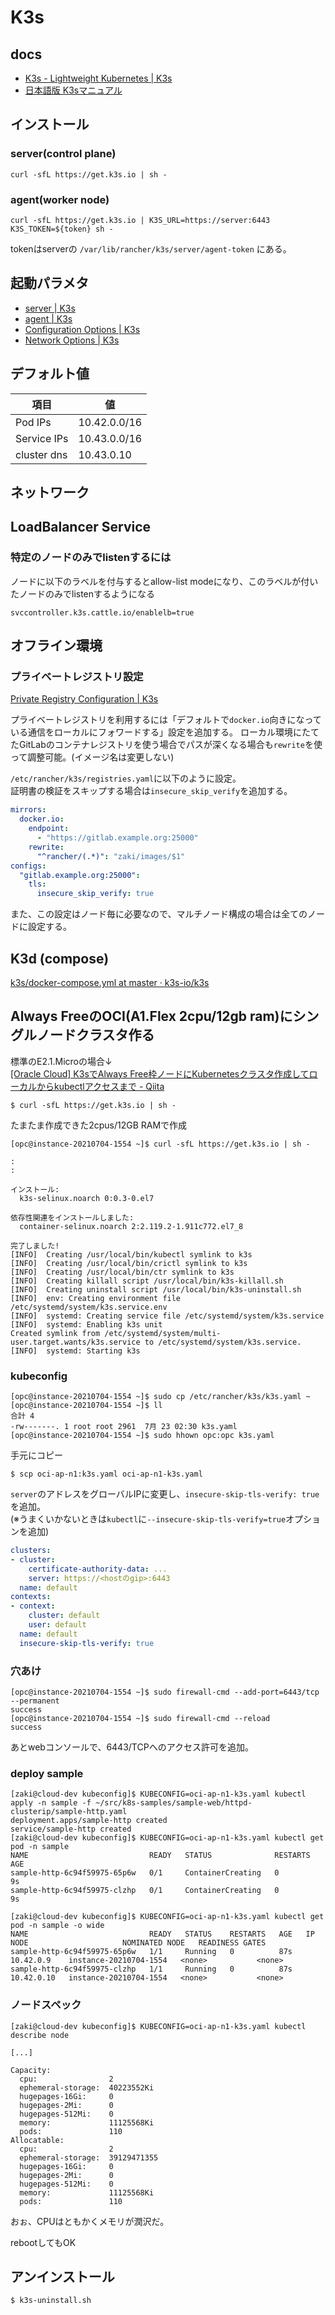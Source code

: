 # K3s

## docs

- [K3s - Lightweight Kubernetes | K3s](https://docs.k3s.io/)
- [日本語版 K3sマニュアル](https://www.rancher.co.jp/pdfs/K3s-eBook4Styles0507.pdf)

## インストール

### server(control plane)

```console
curl -sfL https://get.k3s.io | sh -
```

### agent(worker node)

```console
curl -sfL https://get.k3s.io | K3S_URL=https://server:6443 K3S_TOKEN=${token} sh -
```

tokenはserverの `/var/lib/rancher/k3s/server/agent-token` にある。

## 起動パラメタ

- [server | K3s](https://docs.k3s.io/cli/server)
- [agent | K3s](https://docs.k3s.io/cli/agent)
- [Configuration Options | K3s](https://docs.k3s.io/installation/configuration)
- [Network Options | K3s](https://docs.k3s.io/installation/network-options)

## デフォルト値

| 項目          | 値            |
| ----------- | ------------ |
| Pod IPs     | 10.42.0.0/16 |
| Service IPs | 10.43.0.0/16 |
| cluster dns | 10.43.0.10   |

## ネットワーク

## LoadBalancer Service

### 特定のノードのみでlistenするには

ノードに以下のラベルを付与するとallow-list modeになり、このラベルが付いたノードのみでlistenするようになる

```console
svccontroller.k3s.cattle.io/enablelb=true
```

## オフライン環境

### プライベートレジストリ設定

[Private Registry Configuration | K3s](https://docs.k3s.io/installation/private-registry)

プライベートレジストリを利用するには「デフォルトで`docker.io`向きになっている通信をローカルにフォワードする」設定を追加する。
ローカル環境にたてたGitLabのコンテナレジストリを使う場合でパスが深くなる場合も`rewrite`を使って調整可能。(イメージ名は変更しない)

`/etc/rancher/k3s/registries.yaml`に以下のように設定。  
証明書の検証をスキップする場合は`insecure_skip_verify`を追加する。

```yaml
mirrors:
  docker.io:
    endpoint:
      - "https://gitlab.example.org:25000"
    rewrite:
      "^rancher/(.*)": "zaki/images/$1"
configs:
  "gitlab.example.org:25000":
    tls:
      insecure_skip_verify: true
```

また、この設定はノード毎に必要なので、マルチノード構成の場合は全てのノードに設定する。

## K3d (compose)

[k3s/docker-compose.yml at master · k3s-io/k3s](https://github.com/k3s-io/k3s/blob/master/docker-compose.yml)

## Always FreeのOCI(A1.Flex 2cpu/12gb ram)にシングルノードクラスタ作る

標準のE2.1.Microの場合↓  
[[Oracle Cloud] K3sでAlways Free枠ノードにKubernetesクラスタ作成してローカルからkubectlアクセスまで - Qiita](https://qiita.com/zaki-lknr/items/e829a3ad548e362ef89c)

```console
$ curl -sfL https://get.k3s.io | sh -
```

たまたま作成できた2cpus/12GB RAMで作成

```console
[opc@instance-20210704-1554 ~]$ curl -sfL https://get.k3s.io | sh -

:
:

インストール:
  k3s-selinux.noarch 0:0.3-0.el7

依存性関連をインストールしました:
  container-selinux.noarch 2:2.119.2-1.911c772.el7_8

完了しました!
[INFO]  Creating /usr/local/bin/kubectl symlink to k3s
[INFO]  Creating /usr/local/bin/crictl symlink to k3s
[INFO]  Creating /usr/local/bin/ctr symlink to k3s
[INFO]  Creating killall script /usr/local/bin/k3s-killall.sh
[INFO]  Creating uninstall script /usr/local/bin/k3s-uninstall.sh
[INFO]  env: Creating environment file /etc/systemd/system/k3s.service.env
[INFO]  systemd: Creating service file /etc/systemd/system/k3s.service
[INFO]  systemd: Enabling k3s unit
Created symlink from /etc/systemd/system/multi-user.target.wants/k3s.service to /etc/systemd/system/k3s.service.
[INFO]  systemd: Starting k3s
```

### kubeconfig

```console
[opc@instance-20210704-1554 ~]$ sudo cp /etc/rancher/k3s/k3s.yaml ~
[opc@instance-20210704-1554 ~]$ ll
合計 4
-rw-------. 1 root root 2961  7月 23 02:30 k3s.yaml
[opc@instance-20210704-1554 ~]$ sudo hhown opc:opc k3s.yaml 
```

手元にコピー

```console
$ scp oci-ap-n1:k3s.yaml oci-ap-n1-k3s.yaml
```

`server`のアドレスをグローバルIPに変更し、`insecure-skip-tls-verify: true`を追加。  
(※うまくいかないときは`kubectl`に`--insecure-skip-tls-verify=true`オプションを追加)

```yaml
clusters:
- cluster:
    certificate-authority-data: ...
    server: https://<hostのgip>:6443
  name: default
contexts:
- context:
    cluster: default
    user: default
  name: default
  insecure-skip-tls-verify: true
```

### 穴あけ

```console
[opc@instance-20210704-1554 ~]$ sudo firewall-cmd --add-port=6443/tcp --permanent
success
[opc@instance-20210704-1554 ~]$ sudo firewall-cmd --reload
success
```

あとwebコンソールで、6443/TCPへのアクセス許可を追加。

### deploy sample

```console
[zaki@cloud-dev kubeconfig]$ KUBECONFIG=oci-ap-n1-k3s.yaml kubectl apply -n sample -f ~/src/k8s-samples/sample-web/httpd-clusterip/sample-http.yaml 
deployment.apps/sample-http created
service/sample-http created
[zaki@cloud-dev kubeconfig]$ KUBECONFIG=oci-ap-n1-k3s.yaml kubectl get pod -n sample
NAME                           READY   STATUS              RESTARTS   AGE
sample-http-6c94f59975-65p6w   0/1     ContainerCreating   0          9s
sample-http-6c94f59975-clzhp   0/1     ContainerCreating   0          9s
```

```console
[zaki@cloud-dev kubeconfig]$ KUBECONFIG=oci-ap-n1-k3s.yaml kubectl get pod -n sample -o wide
NAME                           READY   STATUS    RESTARTS   AGE   IP           NODE                     NOMINATED NODE   READINESS GATES
sample-http-6c94f59975-65p6w   1/1     Running   0          87s   10.42.0.9    instance-20210704-1554   <none>           <none>
sample-http-6c94f59975-clzhp   1/1     Running   0          87s   10.42.0.10   instance-20210704-1554   <none>           <none>
```

### ノードスペック

```console
[zaki@cloud-dev kubeconfig]$ KUBECONFIG=oci-ap-n1-k3s.yaml kubectl describe node

[...]

Capacity:
  cpu:                2
  ephemeral-storage:  40223552Ki
  hugepages-16Gi:     0
  hugepages-2Mi:      0
  hugepages-512Mi:    0
  memory:             11125568Ki
  pods:               110
Allocatable:
  cpu:                2
  ephemeral-storage:  39129471355
  hugepages-16Gi:     0
  hugepages-2Mi:      0
  hugepages-512Mi:    0
  memory:             11125568Ki
  pods:               110
```

おぉ、CPUはともかくメモリが潤沢だ。

rebootしてもOK

## アンインストール

```console
$ k3s-uninstall.sh 
```
